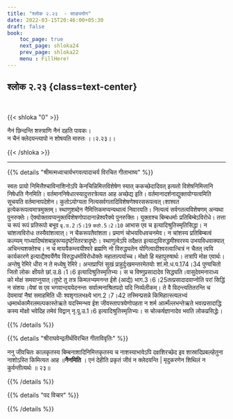 ```yaml
---
title: "श्लोक २.२३  - साङ्ययोग"
date: 2022-03-15T20:46:00+05:30
draft: false
book:
    toc_page: true
    next_page: shloka24
    prev_page: shloka22
    menu : FillHere!
---
```




## श्लोक २.२३ {class=text-center}

<br/>

{{< shloka  "0"  >}}

नैनं छिन्दन्ति शस्त्राणि नैनं दहति पावकः।  
न चैनं क्लेदयन्त्यापो न शोषयति मारुतः  ।।२.२३।।

{{< /shloka >}}

---


{{% details "श्रीमत्मध्वाचार्यभगवत्पादाचर्य विरचित  गीताभाष्य" %}}

स्वतः प्रायो निमित्तैश्चाविनाशिनोऽपि केनचिन्निमित्तविशेषेण स्यात् ककच्छेदादिवत् इत्यतो विशेषनिमित्तानि निषेधति नैनमिति।
वर्तमाननिषेधात्स्यादुत्तरत्रेत्यत आह अच्छेद्य इति। वर्तमानादर्शनाद्युक्तयोग्यत्वमिति सूचयति वर्तमानापदेशेन। कुतोऽयोग्यता नित्यसर्वगतादिविशेषणेश्वरसरूपत्वत्।शाश्वत इत्येकरूपत्वमात्रमुक्तम्। स्थाणुशब्देन नैमित्तिकमप्यन्यथात्वं निवारयति। नित्यत्वं सर्वगतत्वविशेषणम् अन्यथा पुनरुक्तेः।
ऐक्योक्तावप्यनुक्तविशेषणोपादानान्नेश्वरैक्ये पुनरुक्तिः। युक्ताश्च बिम्बधर्माः प्रतिबिम्बेऽविरोधे। तत्ता च रूपं रूपं प्रतिरूपो बभूव `बृ.उ.2।5।19`  `कठो.5।2।10` आभास एव च इत्यादिश्रुतिस्मृतिसिद्धा। न चांशत्वविरोधः तस्यैवांशत्वात्। न चैकरूपतैवांशता। प्रमाणं चोभयविधवचनमेव। न चांशस्य प्रतिबिम्बत्वं कल्प्यम् गाध्यादिष्वंशबाहुरूप्यदृष्टेरितरत्रादृष्टेः।
स्थाणुत्वेऽपि तदैक्षत इत्याद्यविरुद्धमीश्वरस्य उभयविधवाक्यात् अचिन्त्यशक्तेश्च। न च माययैकम्त्वयीश्वरे ब्रह्मणि नो विरुद्ध्यतेन योगित्वादीश्वरत्वात्चित्रं न चैतत् त्वयि कार्यकारणे इत्याद्यैश्वर्येणैव विरुद्धधर्माविरोधोक्तेः महातात्पर्याच्च। मोक्षो हि महापुरुषार्थः। तत्रापि मोक्ष एवार्थः।अन्तेषु रेमिरे धीरा न ते मध्येषु रेमिरे। अन्तप्राप्तिं सुखं प्राहुर्दुःखमन्तरमेतयोः शां.मो.ध.प.174।34 पुण्यचितो जितो लोकः क्षीयते छां.उ.8।1।6 इत्यादिश्रुतिस्मृतिभ्यः। स च विष्णुप्रसादादेव सिद्ध्यति।वासुदेवमनाराध्य को मोक्षं समवाप्नुयात्।तुष्टे तु तत्र किमलभ्यमनन्त ईशे (आद्ये) भाग.3।6।25तत्प्रसादादवाप्नोति परां सिद्धिं न संशयः।येषां स एव भगवान्दययेदनन्तः सर्वात्मनाश्रितपदो यदि निर्व्यलीकम्। ते वै विदन्त्यतितरन्ति च देवमायां नैषां समाहमिति धीः श्वशृगालभक्ष्ये भाग.2।7।42 तस्मिन्प्रसन्ने किमिहात्स्त्यलभ्यं धम्र्मार्थकामैरलमल्पकास्तेऋते यदस्मिन्भव ईश जीवस्तापत्रयेणोपहता न शर्म आत्मँल्लभन्तेऋते भवत्प्रसादाद्धि कस्य मोक्षो भवेदिह तमेवं विद्वान् नृ.पू.उ.1।6 इत्यादिश्रुतिस्मृतिभ्यः। स चोत्कर्षज्ञानादेव भवति लोकप्रसिद्धेः।

{{% /details %}}



{{% details "श्रीराघवेन्द्रतीर्थविरचित गीताविवृतिः" %}}

ननु जीवचितः कालकृतस्य बिम्बनाशादिनिमित्तकृतस्य च
नाशस्याभावेऽपि दक्षशिरच्छेद इव शास्रादिप्रबलहेतुना नाशोऽस्ति किमित्यत आह ॥**नैनमिति** । एनं देहीति प्रकृतं जीवं न क्लेदयन्ति | मृदुकरणेन शिथिलं न कुर्वन्तीत्यर्थः ॥ २३॥

{{% /details %}}


{{% details "पद विचार" %}}


{{% /details %}}
